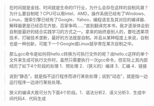 >在时间就是金钱、时间就是生命的IT行业，为什么会存在这样的自制风潮？为什么要自制呢？CPU可以用Intel、AMD，操作系统已经有了Windows、Linux，搜索引擎已经有了Google、Yahoo，编程语言及其对应的编译器、解释器更是已经百花齐放、百家争鸣……”直到翻译完本书，我才逐渐体会到自制是最好的结合实践学习的方式之一。拿来的始终是别人的，要吃透某项技术、打破技术垄断，最好的方法就是自制。并且从某种程度上来说，自制也是一种创新，可能下一个Google或Linux就孕育在某次自制之中。

>那么gcc命令是如何将hello.c转换为可执行文件的呢？由hello.c这样的单个文件来生成可执行文件时，虽然只需要执行一次gcc命令，但实际上其内部经历了如下4个阶段的处理
1．预处理
2．（狭义的）编译
3．汇编
4．链接

>说到“静态”，就是指不运行程序而进行某些处理；说到“动态”，就是指一边运行程序一边进行某些处理。

>狭义的编译大致可分为下面4个阶段。1．语法分析2．语义分析3．生成中间代码4．代码生成
